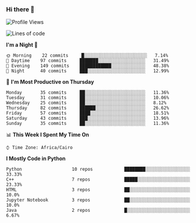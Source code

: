### Hi there 👋

<!--
**AMR-KELEG/AMR-KELEG** is a ✨ _special_ ✨ repository because its `README.md` (this file) appears on your GitHub profile.

Here are some ideas to get you started:

- 🔭 I’m currently working on ...
- 🌱 I’m currently learning ...
- 👯 I’m looking to collaborate on ...
- 🤔 I’m looking for help with ...
- 💬 Ask me about ...
- 📫 How to reach me: ...
- 😄 Pronouns: ...
- ⚡ Fun fact: ...
-->

<!--START_SECTION:waka-->
![Profile Views](http://img.shields.io/badge/Profile%20Views-8-blue)

![Lines of code](https://img.shields.io/badge/From%20Hello%20World%20I%27ve%20Written-2.6%20million%20lines%20of%20code-blue)

**I'm a Night 🦉** 

```text
🌞 Morning    22 commits     █░░░░░░░░░░░░░░░░░░░░░░░░   7.14% 
🌆 Daytime    97 commits     ███████░░░░░░░░░░░░░░░░░░   31.49% 
🌃 Evening    149 commits    ████████████░░░░░░░░░░░░░   48.38% 
🌙 Night      40 commits     ███░░░░░░░░░░░░░░░░░░░░░░   12.99%

```
📅 **I'm Most Productive on Thursday** 

```text
Monday       35 commits     ██░░░░░░░░░░░░░░░░░░░░░░░   11.36% 
Tuesday      31 commits     ██░░░░░░░░░░░░░░░░░░░░░░░   10.06% 
Wednesday    25 commits     ██░░░░░░░░░░░░░░░░░░░░░░░   8.12% 
Thursday     82 commits     ██████░░░░░░░░░░░░░░░░░░░   26.62% 
Friday       57 commits     ████░░░░░░░░░░░░░░░░░░░░░   18.51% 
Saturday     43 commits     ███░░░░░░░░░░░░░░░░░░░░░░   13.96% 
Sunday       35 commits     ██░░░░░░░░░░░░░░░░░░░░░░░   11.36%

```


📊 **This Week I Spent My Time On** 

```text
⌚︎ Time Zone: Africa/Cairo

```

**I Mostly Code in Python** 

```text
Python                   10 repos            ████████░░░░░░░░░░░░░░░░░   33.33% 
C++                      7 repos             █████░░░░░░░░░░░░░░░░░░░░   23.33% 
HTML                     3 repos             ██░░░░░░░░░░░░░░░░░░░░░░░   10.0% 
Jupyter Notebook         3 repos             ██░░░░░░░░░░░░░░░░░░░░░░░   10.0% 
Java                     2 repos             █░░░░░░░░░░░░░░░░░░░░░░░░   6.67%

```



<!--END_SECTION:waka-->
